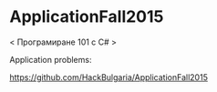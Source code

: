# ApplicationFall2015
< Програмиране 101 с C# >

Application problems:

https://github.com/HackBulgaria/ApplicationFall2015
